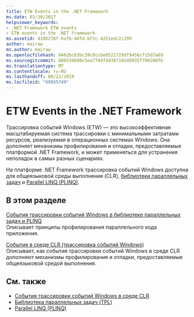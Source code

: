 ```yaml
---
title: ETW Events in the .NET Framework
ms.date: 03/30/2017
helpviewer_keywords:
- .NET Framework ETW events
- ETW events in the .NET Framework
ms.assetid: d186276f-6afb-4dfd-bf3c-4251edc2c299
author: mairaw
ms.author: mairaw
ms.openlocfilehash: 0462bcb3bc39c0ccbe8521729df9456cf15d7a69
ms.sourcegitcommit: 68653db98c5ea7744fd438710248935f70020dfb
ms.translationtype: MT
ms.contentlocale: ru-RU
ms.lasthandoff: 08/22/2019
ms.locfileid: "69955749"
---
```

# <a name="etw-events-in-the-net-framework"></a>ETW Events in the .NET Framework
Трассировка событий Windows (ETW) — это высокоэффективная масштабируемая система трассировки с минимальными затратами ресурсов, реализуемая в операционных системах Windows. Она дополняет механизмы профилирования и отладки, предоставляемые платформой .NET Framework, и может применяться для устранения неполадок в самых разных сценариях.  
  
 На платформе .NET Framework трассировка событий Windows доступна для общеязыковой среды выполнения (CLR), [библиотеки параллельных задач](../../standard/parallel-programming/task-parallel-library-tpl.md) и [Parallel LINQ (PLINQ)](../../standard/parallel-programming/parallel-linq-plinq.md).  
  
## <a name="in-this-section"></a>В этом разделе  
 [События трассировки событий Windows в библиотеке параллельных задач и PLINQ](../../../docs/framework/performance/etw-events-in-task-parallel-library-and-plinq.md)  
 Описывает принципы профилирования параллельного кода приложения.  
  
 [События в среде CLR (трассировка событий Windows)](../../../docs/framework/performance/etw-events-in-the-common-language-runtime.md)  
 Описывает, как события трассировки событий Windows в среде CLR дополняют механизмы профилирования и отладки, предоставляемые общеязыковой средой выполнения.  
  
## <a name="see-also"></a>См. также

- [События трассировки событий Windows в среде CLR](../../../docs/framework/performance/clr-etw-events.md)
- [Библиотека параллельных задач (TPL)](../../standard/parallel-programming/task-parallel-library-tpl.md)
- [Parallel LINQ (PLINQ)](../../standard/parallel-programming/parallel-linq-plinq.md)

